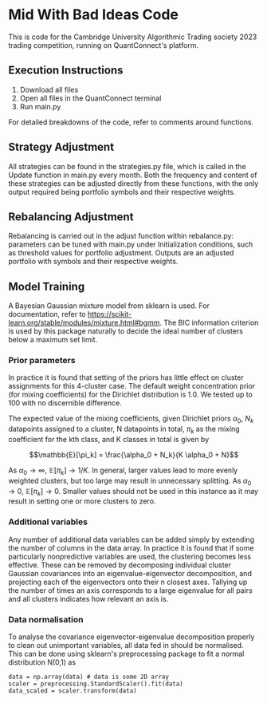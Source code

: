 # Mid With Bad Ideas Code

This is code for the Cambridge University Algorithmic Trading society 2023 trading competition, running on QuantConnect's platform.

## Execution Instructions

1. Download all files
2. Open all files in the QuantConnect terminal
3. Run main.py 

For detailed breakdowns of the code, refer to comments around functions.

## Strategy Adjustment
All strategies can be found in the strategies.py file, which is called in the Update function in main.py every month. Both the frequency and content of these strategies can be adjusted directly from these functions, with the only output required being portfolio symbols and their respective weights.

## Rebalancing Adjustment
Rebalancing is carried out in the adjust function within rebalance.py: parameters can be tuned with main.py under Initialization conditions, such as threshold values for portfolio adjustment. Outputs are an adjusted portfolio with symbols and their respective weights.

## Model Training
A Bayesian Gaussian mixture model from sklearn is used. For documentation, refer to https://scikit-learn.org/stable/modules/mixture.html#bgmm. The BIC information criterion is used by this package naturally to decide the ideal number of clusters below a maximum set limit. 

### Prior parameters
In practice it is found that setting of the priors has little effect on cluster assignments for this 4-cluster case. The default weight concentration prior (for mixing coefficients) for the Dirichlet distribution is 1.0. We tested up to 100 with no discernible difference.

The expected value of the mixing coefficients, given Dirichlet priors $\alpha_0$, $N_k$ datapoints assigned to a cluster, N datapoints in total, $\pi_k$ as the mixing coefficient for the kth class, and K classes in total is given by

$$\mathbb{E}[\pi_k] = \frac{\alpha_0 + N_k}{K \alpha_0 + N}$$ 

As $\alpha_0 \to \infty$, $\mathbb{E}[\pi_k] \to 1/K$. In general, larger values lead to more evenly weighted clusters, but too large may result in unnecessary splitting. As $\alpha_0 \to 0$, $\mathbb{E}[\pi_k] \to 0$. Smaller values should not be used in this instance as it may result in setting one or more clusters to zero.

### Additional variables
Any number of additional data variables can be added simply by extending the number of columns in the data array. In practice it is found that if some particularly nonpredictive variables are used, the clustering becomes less effective. These can be removed by decomposing individual cluster Gaussian covariances into an eigenvalue-eigenvector decomposition, and projecting each of the eigenvectors onto their n closest axes. Tallying up the number of times an axis corresponds to a large eigenvalue for all pairs and all clusters indicates how relevant an axis is. 

### Data normalisation
To analyse the covariance eigenvector-eigenvalue decomposition properly to clean out unimportant variables, all data fed in should be normalised. This can be done using sklearn's preprocessing package to fit a normal distribution N(0,1) as

```
data = np.array(data) # data is some 2D array
scaler = preprocessing.StandardScaler().fit(data)
data_scaled = scaler.transform(data)
```
